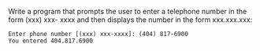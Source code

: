 Write a program that prompts the user to enter a telephone number in the form (xxx) xxx-
xxxx and then displays the number in the form xxx.xxx.xxx:
```
Enter phone number [(xxx) xxx-xxxx]: (404) 817-6900
You entered 404.817.6900
```